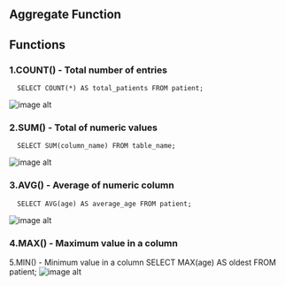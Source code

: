 ## Aggregate Function

## Functions
### 1.COUNT()  -  Total number of entries
      SELECT COUNT(*) AS total_patients FROM patient;
![image alt]()

### 2.SUM()	   -  Total of numeric values
      SELECT SUM(column_name) FROM table_name;
![image alt]()
### 3.AVG()    -	Average of numeric column
      SELECT AVG(age) AS average_age FROM patient;
![image alt]()
### 4.MAX()	   -  Maximum value in a column
5.MIN()    -	Minimum value in a column
      SELECT MAX(age) AS oldest FROM patient;
![image alt]()


      
